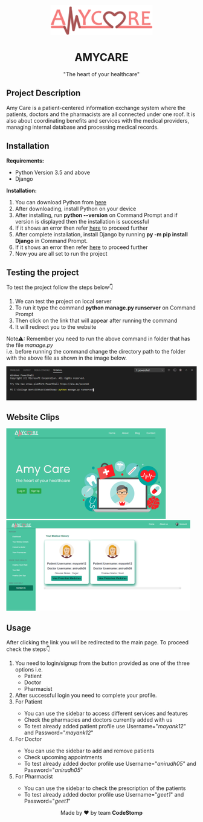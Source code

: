 <p align="center"><img src="media/fit/front/logo1.png" height="80"></p>
<h1 align="center">AMYCARE</h1>
  <p align="center">"The heart of your healthcare"</p>
    
<h2>Project Description</h2>
 <p>Amy Care is a patient-centered information exchange system where the patients, doctors and the pharmacists are all connected under one roof.
   It is also about coordinating benefits and services with the medical providers, managing internal database and processing medical records.
 </p>

<h2>Installation</h2>
<p><strong>Requirements:</strong></p>
<ul>
  <li>Python Version 3.5 and above</li>
  <li>Django</li>
</ul>
<p><strong>Installation:</strong></p>
<ol>
  <li>You can download Python from <a href="https://www.python.org/downloads/">here</a></li>
  <li>After downloading, install Python on your device</li>
  <li>After installing, run <strong>python --version</strong> on Command Prompt and if version is displayed then the installation is successful</li>
  <li>If it shows an error then refer <a href="https://docs.python.org/3/using/windows.html">here</a> to proceed further</li>
  <li>After complete installation, install Django by running <strong>py -m pip install Django</strong> in Command Prompt.</li>
  <li>If it shows an error then refer <a href="https://appuals.com/fix-pip-is-not-recognized-as-an-internal-or-external-command/">here</a> to proceed further</li>
  <li>Now you are all set to run the project</li>
</ol>

<h2>Testing the project</h2>
  <p>To test the project follow the steps below👇
  <ol>
    <li>We can test the project on local server</li>
    <li>To run it type the command <strong>python manage.py runserver</strong> on Command Prompt</li>
    <li>Then click on the link that will appear after running the command</li>
    <li>It will redirect you to the website</li>
  </ol>
  <p>Note⚠: Remember you need to run the above command in folder that has the file <i>manage.py</i> 
  <br>i.e. before running the command change the directory path to the folder with the above file as shown in the image below.</p>
 <img src="media/fit/front/thumbnailCommand.PNG">

<h2>Website Clips</h2>
  <p align="left"><kbd><img src="media/fit/front/thumbnail.PNG" height="240"></kbd> <kbd><img src="media/fit/front/thumbnailPatient.PNG" height="240"></kbd></p>
  
<h2>Usage</h2>
  <p>After clicking the link you will be redirected to the main page. To proceed check the steps👇</p>
  <ol>
  <li>You need to login/signup from the button provided as one of the three options i.e.
     <ul>
      <li>Patient</li>
      <li>Doctor</li>
      <li>Pharmacist</li>
     </ul>
  <li>After successful login you need to complete your profile.</li>
  <li>For Patient</li>
     <ul>
      <li>You can use the sidebar to access different services and features</li>
      <li>Check the pharmacies and doctors currently added with us</li>
      <li>To test already added patient profile use Username="<i>mayank12</i>" and Password="<i>mayank12</i>"</li>
     </ul>
  <li>For Doctor</li>
     <ul>
     <li>You can use the sidebar to add and remove patients</li>
     <li>Check upcoming appointments</li>
     <li>To test already added doctor profile use Username="<i>anirudh05</i>" and Password="<i>anirudh05</i>"</li>
     </ul>
  <li>For Pharmacist</li>
      <ul>
       <li>You can use the sidebar to check the prescription of the patients</li>
       <li>To test already added doctor profile use Username="<i>geet1</i>" and Password="<i>geet1</i>"</li>
      </ul>
  </ol>
  
  <p align="center">Made by ❤ by team <b>CodeStomp</b></p>
